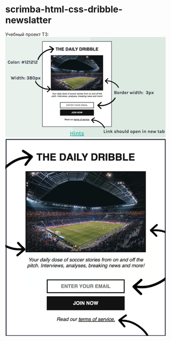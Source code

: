 # scrimba-html-css-dribble-newslatter
Учебный проект
ТЗ:
![tech-spec.jpg](tech_spec.png)
![tech-spec-big.jpg](tech_spec_big.png)